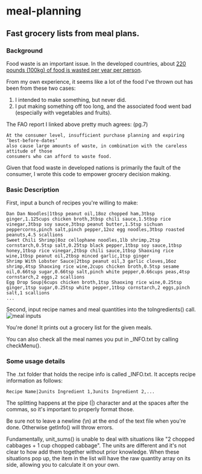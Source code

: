 # meal-planning

## Fast grocery lists from meal plans.

### Background
Food waste is an important issue. In the developed countries, about [220 pounds (100kg) of food is wasted per year per person](http://large.stanford.edu/courses/2012/ph240/briggs1/docs/mb060e00.pdf).

From my own experience, it seems like a lot of the food I've thrown out has been from these two cases:
1. I intended to make something, but never did.
2. I put making something off too long, and the associated food went bad (especially with vegetables and fruits).

The FAO report I linked above pretty much agrees: (pg.7)
```
At the consumer level, insufficient purchase planning and expiring ‘best-before-dates’ 
also cause large amounts of waste, in combination with the careless attitude of those 
consumers who can afford to waste food.
```

Given that food waste in developed nations is primarily the fault of the consumer, I wrote this code to empower grocery decision making.

### Basic Description
First, input a bunch of recipes you're willing to make:
```
Dan Dan Noodles|1tbsp peanut oil,18oz chopped ham,3tbsp ginger,1.125cups chicken broth,3tbsp chili sauce,1.5tbsp rice vinegar,3tbsp soy sauce,3tbsp peanut butter,1.5tsp sichuan peppercorns,pinch salt,pinch pepper,12oz egg noodles,3tbsp roasted peanuts,4.5 scallions
Sweet Chili Shrimp|8oz cellophane noodles,1lb shrimp,2tsp cornstarch,0.5tsp salt,0.25tsp black pepper,1tbsp soy sauce,1tbsp honey,1tbsp rice vinegar,2tbsp chili sauce,1tbsp Shaoxing rice wine,1tbsp peanut oil,2tbsp minced garlic,1tsp ginger
Shrimp With Lobster Sauce|2tbsp peanut oil,3 garlic cloves,16oz shrimp,4tsp Shaoxing rice wine,2cups chicken broth,0.5tsp sesame oil,0.66tsp sugar,0.66tsp salt,pinch white pepper,0.66cups peas,4tsp cornstarch,2 eggs,2 scallions
Egg Drop Soup|6cups chicken broth,1tsp Shaoxing rice wine,0.25tsp ginger,1tsp sugar,0.25tsp white pepper,1tbsp cornstarch,2 eggs,pinch salt,1 scallions
...
```

Second, input recipe names and meal quantities into the toIngredients() call.
![meal inputs](https://i.imgur.com/AjUxAPY.png)

You're done! It prints out a grocery list for the given meals.

You can also check all the meal names you put in \_INFO.txt by calling checkMenu().

### Some usage details

The .txt folder that holds the recipe info is called \_INFO.txt. It accepts recipe information as follows:

```Recipe Name|2units Ingredient 1,3units Ingredient 2,...```

The splitting happens at the pipe (|) character and at the spaces after the commas, so it's important to properly format those.

Be sure not to leave a newline (\n) at the end of the text file when you're done. Otherwise getInfo() will throw errors.

Fundamentally, unit_sums() is unable to deal with situations like "2 chopped cabbages + 1 cup chopped cabbage". The units are different and it's not clear to how add them together without prior knowledge. When these situations pop up, the item in the list will have the raw quantity array on its side, allowing you to calculate it on your own.
